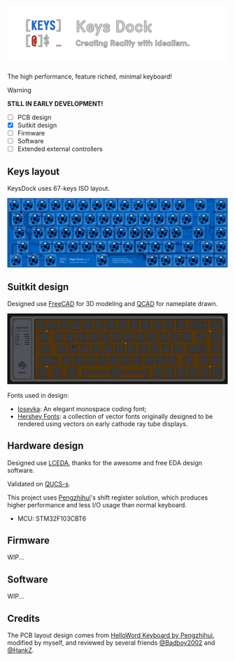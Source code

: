 # ![Keys Dock](arts/keysdock.svg)

The high performance, feature riched, minimal keyboard!

> [!WARNING]
> **STILL IN EARLY DEVELOPMENT!**
>
> - [ ] PCB design
> - [x] Suitkit design
> - [ ] Firmware
> - [ ] Software
> - [ ] Extended external controllers

## Keys layout

KeysDock uses 67-keys ISO layout.

![layout](arts/pcb-layout.webp)

## Suitkit design

Designed use [FreeCAD](https://www.freecad.org/) for 3D modeling and [QCAD](https://www.qcad.org/) for nameplate drawn.

![suitkits](arts/suitkits.webp)

Fonts used in design:

- [Iosevka](https://typeof.net/Iosevka/): An elegant monospace coding font;
- [Hershey Fonts](https://en.wikipedia.org/wiki/Hershey_fonts): a collection of vector fonts originally designed to be rendered using vectors on early cathode ray tube displays.

## Hardware design

Designed use [LCEDA](https://lceda.cn/), thanks for the awesome and free EDA design software.

Validated on [QUCS-s](https://ra3xdh.github.io/).

This project uses [Pengzhihui](https://github.com/peng-zhihui)'s shift register solution, which produces higher performance and less I/O usage than normal keyboard.

- MCU: STM32F103CBT6

## Firmware

WIP...

## Software

WIP...

## Credits

The PCB layout design comes from [HelloWord Keyboard by Pengzhihui](https://github.com/peng-zhihui/HelloWord-Keyboard), modified by myself,
and reviewed by several friends [@Badboy2002](https://github.com/Badboy2002/) and [@HankZ](https://github.com/HankZhangZ/).
